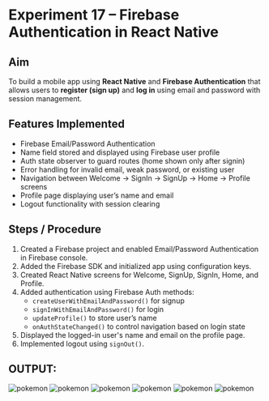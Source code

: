 # Experiment 17 – Firebase Authentication in React Native

## Aim
To build a mobile app using **React Native** and **Firebase Authentication** that allows users to **register (sign up)** and **log in** using email and password with session management.

## Features Implemented
- Firebase Email/Password Authentication
- Name field stored and displayed using Firebase user profile
- Auth state observer to guard routes (home shown only after signin)
- Error handling for invalid email, weak password, or existing user
- Navigation between Welcome → SignIn → SignUp → Home → Profile screens
- Profile page displaying user’s name and email
- Logout functionality with session clearing

## Steps / Procedure
1. Created a Firebase project and enabled Email/Password Authentication in Firebase console.  
2. Added the Firebase SDK and initialized app using configuration keys.  
3. Created React Native screens for Welcome, SignUp, SignIn, Home, and Profile.  
4. Added authentication using Firebase Auth methods:
   - `createUserWithEmailAndPassword()` for signup
   - `signInWithEmailAndPassword()` for login
   - `updateProfile()` to store user’s name
   - `onAuthStateChanged()` to control navigation based on login state
5. Displayed the logged-in user's name and email on the profile page.
6. Implemented logout using `signOut()`.


## OUTPUT:
  ![pokemon](auth.png)
  ![pokemon](auth1.png)
    ![pokemon](auth2.png)
      ![pokemon](auth3.png)
        ![pokemon](auth4.png)
          ![pokemon](auth5.png)




